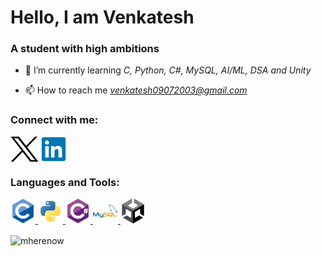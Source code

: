 

# Hello, I am Venkatesh
### A student with high ambitions




- 🌱 I’m currently learning *C, Python, C#, MySQL, AI/ML, DSA and Unity*

- 📫 How to reach me *venkatesh09072003@gmail.com*

<h3 align="left">Connect with me:</h3>
<p align="left">
<a href="https://twitter.com/venka69420" target="blank"><img align="center" src="https://raw.githubusercontent.com/devicons/devicon/55609aa5bd817ff167afce0d965585c92040787a/icons/twitter/twitter-original.svg" alt="venka69420" height="40" width="45" /></a>
<a href="https://www.linkedin.com/in/venkatesh-118b09259/" target="blank"><img align="center" src="https://raw.githubusercontent.com/devicons/devicon/55609aa5bd817ff167afce0d965585c92040787a/icons/linkedin/linkedin-original.svg" alt="Venkatesh ." height="40" width="40" /></a>
</p>

<h3 align="left">Languages and Tools:</h3>
<p align="left"> <a href="https://www.cprogramming.com/" target="_blank" rel="noreferrer"> <img src="https://raw.githubusercontent.com/devicons/devicon/master/icons/c/c-original.svg" alt="c" width="40" height="40"/> </a>
 <a href="https://www.python.org/" target="_blank" rel="noreferrer"> <img src="https://raw.githubusercontent.com/devicons/devicon/55609aa5bd817ff167afce0d965585c92040787a/icons/python/python-original.svg" alt="c" width="40" height="40"/> </a> <a href="https://learn.microsoft.com/en-us/dotnet/csharp/" target="_blank" rel="noreferrer"> <img src="https://raw.githubusercontent.com/devicons/devicon/55609aa5bd817ff167afce0d965585c92040787a/icons/csharp/csharp-original.svg" alt="c" width="40" height="40"/> </a>
<a href="https://www.mysql.com/" target="_blank" rel="noreferrer"> <img src="https://raw.githubusercontent.com/devicons/devicon/master/icons/mysql/mysql-original-wordmark.svg" alt="mysql" width="40" height="40"/> </a>
<a href="https://unity.com/" target="_blank" rel="noreferrer"> <img src="https://raw.githubusercontent.com/devicons/devicon/55609aa5bd817ff167afce0d965585c92040787a/icons/unity/unity-original.svg" alt="mysql" width="40" height="40"/> </a></p>

<p><img align="center" src="https://github-readme-stats.vercel.app/api/top-langs/?username=mherenow&theme=dark" alt="mherenow" /></p>
